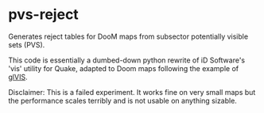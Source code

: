 # pvs-reject
Generates reject tables for DooM maps from subsector potentially visible sets (PVS).

This code is essentially a dumbed-down python rewrite of iD Software's 'vis' utility for Quake, adapted to Doom maps following the example of [glVIS](https://github.com/TriggerCoder/glvis).

Disclaimer: This is a failed experiment. It works fine on very small maps but the performance scales terribly and is not usable on anything sizable.
